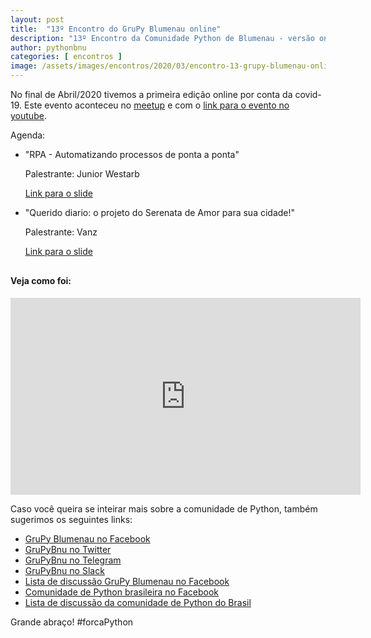 ```yaml
---
layout: post
title:  "13º Encontro do GruPy Blumenau online"
description: "13º Encontro da Comunidade Python de Blumenau - versão online"
author: pythonbnu
categories: [ encontros ]
image: /assets/images/encontros/2020/03/encontro-13-grupy-blumenau-online.png
---
```


No final de Abril/2020 tivemos a primeira edição online por conta da covid-19. Este evento aconteceu no [meetup](https://www.meetup.com/hackerspaceblumenau/events/270167368/) e com o [link para o evento no youtube](https://youtu.be/-b5qInHvZbU).

Agenda:

- "RPA - Automatizando processos de ponta a ponta"

    Palestrante: Junior Westarb

    [Link para o slide](/assets/images/encontros/2020/03/rpa-webinar.pptx)

- "Querido diario: o projeto do Serenata de Amor para sua cidade!"

    Palestrante: Vanz

    [Link para o slide](/assets/images/encontros/2020/03/querido-diario-o-projeto-do-serenata-para-sua-cidade.pdf)

<h4 style="margin-top: 30px;">Veja como foi:</h4>

<iframe width="560" height="315" src="https://www.youtube.com/embed/-b5qInHvZbU" frameborder="0" allow="accelerometer; autoplay; encrypted-media; gyroscope; picture-in-picture" allowfullscreen></iframe>

Caso você queira se inteirar mais sobre a comunidade de Python, também sugerimos os seguintes links:

<ul>
    <li><a href="https://www.facebook.com/pythonbnu/">GruPy Blumenau no Facebook</a></li>
    <li><a href="https://twitter.com/pythonbnu">GruPyBnu no Twitter</a></li>
    <li><a href="https://telegram.me/GruPyBnu">GruPyBnu no Telegram</a></li>
    <li><a href="https://hackerspaceblumenau.slack.com/messages/C6U70HXK4">GruPyBnu no Slack</a></li>
    <li><a href="https://www.facebook.com/groups/185266825299444/">Lista de discussão GruPy Blumenau no Facebook</a></li>
    <li><a href="https://www.facebook.com/groups/python.brasil/">Comunidade de Python brasileira no Facebook</a></li>
    <li><a href="https://groups.google.com/forum/#!forum/python-brasil">Lista de discussão da comunidade de Python do Brasil</a></li>
</ul>

Grande abraço!
#forcaPython